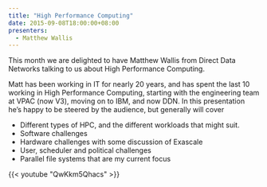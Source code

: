 ```yaml
---
title: "High Performance Computing"
date: 2015-09-08T18:00:00+08:00
presenters:
  - Matthew Wallis
---
```


This month we are delighted to have Matthew Wallis from Direct Data
Networks talking to us about High Performance Computing.
<!--more-->

Matt has been working in IT for nearly 20 years, and has spent the
last 10 working in High Performance Computing, starting with the
engineering team at VPAC (now V3), moving on to IBM, and now DDN. In
this presentation he’s happy to be steered by the audience, but
generally will cover

* Different types of HPC, and the different workloads that might suit.
* Software challenges
* Hardware challenges with some discussion of Exascale
* User, scheduler and political challenges
* Parallel file systems that are my current focus

{{< youtube "QwKkm5Qhacs" >}}
